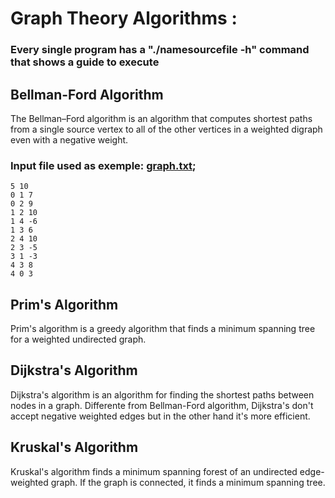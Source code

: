 # Graph Theory Algorithms :
### Every single program has a "./namesourcefile -h" command that shows a guide to execute
## Bellman-Ford Algorithm
The Bellman–Ford algorithm is an algorithm that computes shortest paths from a single source vertex to all of the other vertices in a weighted digraph even with a negative weight.
### Input file used as exemple: [graph.txt](https://github.com/henriqueaf25/Teoria_dos_Grafos-COMP369/blob/master/Bellman%20Ford/graph.txt);
 ```
5 10
0 1 7
0 2 9
1 2 10
1 4 -6
1 3 6
2 4 10
2 3 -5
3 1 -3
4 3 8
4 0 3
  ```
## Prim's Algorithm
Prim's algorithm is a greedy algorithm that finds a minimum spanning tree for a weighted undirected graph.
## Dijkstra's Algorithm
Dijkstra's algorithm is an algorithm for finding the shortest paths between nodes in a graph. Differente from Bellman-Ford algorithm, Dijkstra's don't accept negative weighted edges but in the other hand it's more efficient. 
## Kruskal's Algorithm
Kruskal's algorithm finds a minimum spanning forest of an undirected edge-weighted graph. If the graph is connected, it finds a minimum spanning tree.
